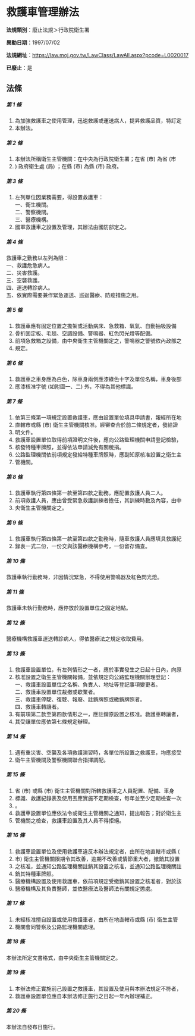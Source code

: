 # 救護車管理辦法

**法規類別**：廢止法規＞行政院衛生署

**異動日期**：1997/07/02  

**法規網址**：https://law.moj.gov.tw/LawClass/LawAll.aspx?pcode=L0020017

**已廢止**：是



## 法條
##### 第 1 條
1. 為加強救護車之使用管理，迅速救護或運送病人，提昇救護品質，特訂定
1. 本辦法。

##### 第 2 條
1. 本辦法所稱衛生主管機關：在中央為行政院衛生署；在省 (市) 為省 (市
1. ) 政府衛生處 (局) ；在縣 (市) 為縣 (市) 政府。

##### 第 3 條
1. 左列單位因業務需要，得設置救護車：  
一、衛生機關。  
二、警察機關。  
三、醫療機構。
1. 國軍救護車之設置及管理，其辦法由國防部定之。

##### 第 4 條
救護車之勤務以左列為限：  
一、救護危急病人。  
二、災害救護。  
三、空襲救護。  
四、運送轉診病人。  
五、依實際需要兼作緊急運送、巡迴醫療、防疫措施之用。

##### 第 5 條
1. 救護車應有固定位置之擔架或活動病床、急救箱、氧氣、自動抽吸設備
1. 骨折固定板、毛毯、空調設備、警鳴器、紅色閃光燈等配備。
1. 前項急救箱之設備，由中央衛生主管機關定之，警鳴器之警號依內政部之
1. 規定。

##### 第 6 條
1. 救護車之車身應為白色，除車身兩側應漆綠色十字及單位名稱，車身後部
1. 應漆核准字號 (如附圖一、二) 外，不得為其他標識。

##### 第 7 條
1. 依第三條第一項規定設置救護車，應由設置單位填具申請書，報經所在地
1. 直轄市或縣 (市) 衛生主管機關核准。經審查合於前二條規定者，發給證
1. 明文件。
1. 救護車設置單位取得前項證明文件後，應向公路監理機關申請登記檢驗，
1. 核發特種車牌照，並得依法申請減免有關稅捐。
1. 公路監理機關依前項規定發給特種車牌照時，應副知原核准設置之衛生主
1. 管機關。

##### 第 8 條
1. 救護車執行第四條第一款至第四款之勤務，應配置救護人員二人。
1. 前項救護人員，應由曾受緊急救護訓練者擔任，其訓練時數及內容，由中
1. 央衛生主管機關定之。

##### 第 9 條
1. 救護車執行第四條第一款至第四款之勤務時，隨車救護人員應填具救護紀
1. 錄表一式二份，一份交與該醫療機構參考，一份留存備查。

##### 第 10 條
救護車執行勤務時，非因情況緊急，不得使用警鳴器及紅色閃光燈。

##### 第 11 條
救護車未執行勤務時，應停放於設置單位之固定地點。

##### 第 12 條
醫療機構救護車運送轉診病人，得依醫療法之規定收取費用。

##### 第 13 條
1. 救護車設置單位，有左列情形之一者，應於事實發生之日起十日內，向原
1. 核准設置之衛生主管機關報備，並依規定向公路監理機關辦理登記：  
一、救護車設置單位之名稱、負責人、地址等登記事項變更者。  
二、救護車設置單位裁撤或歇業者。  
三、救護車停駛、復駛、報廢、註銷牌照或繳銷牌照者。  
四、救護車轉讓者。
1. 有前項第二款至第四款情形之一，應註銷原設置之核准。救護車轉讓者，
1. 其受讓單位應依第七條規定辦理。

##### 第 14 條
1. 遇有重災害、空襲及各項救護演習時，各單位所設置之救護車，均應接受
1. 衛牛主管機關及警察機關聯合指揮調配。

##### 第 15 條
1. 省 (市) 或縣 (市) 衛生主管機關對所轄救護車之人員配置、配備、車身
1. 標識、救護紀錄表及使用丟應實施不定期檢查，每年並至少定期檢查一次
1. 。
1. 救護車設置單位應依法令或衛生主管機關之通知，提出報告；對於衛生主
1. 管機關之檢查，救護車設置及其人員不得拒絕。

##### 第 16 條
1. 救護車設置單位及使用救護車違反本辦法規定者，由所在地直轄市或縣 (
1. 市) 衛生主管機關限期令其改善，逾期不改善或情節重大者，撤銷其設置
1. 之核准，並通知公路監理機關註銷其設置之核准，並通知公路監理機關註
1. 銷其特種車牌照。
1. 醫療機構設置及使用救護車，依前項規定受撤銷其設置之核准者，對於該
1. 醫療機構及其負責醫師，並依醫療法及醫師法有關規定懲處。

##### 第 17 條
1. 未經核准擅自設置或使用救護車者，由所在地直轄市或縣 (市) 衛生主管
1. 機關會同警察及公路監理機關處理。

##### 第 18 條
本辦法所定文書格式，由中央衛生主管機關定之。

##### 第 19 條
1. 本辦法修正實施前己設置之救護車，其設置及使用與本辦法規定不符者，
1. 救護車設置單位應自本辦法修正施行之日起一年內辦理補正。

##### 第 20 條
本辦法自發布日施行。


